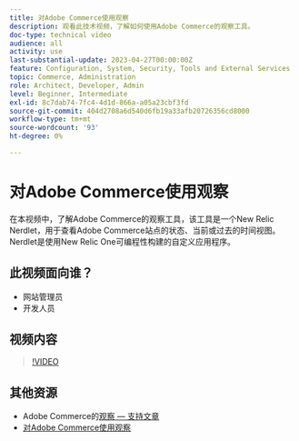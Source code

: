 ```yaml
---
title: 对Adobe Commerce使用观察
description: 观看此技术视频，了解如何使用Adobe Commerce的观察工具。
doc-type: technical video
audience: all
activity: use
last-substantial-update: 2023-04-27T00:00:00Z
feature: Configuration, System, Security, Tools and External Services
topic: Commerce, Administration
role: Architect, Developer, Admin
level: Beginner, Intermediate
exl-id: 8c7dab74-7fc4-4d1d-866a-a05a23cbf3fd
source-git-commit: 404d2708a6d540d6fb19a33afb20726356cd8000
workflow-type: tm+mt
source-wordcount: '93'
ht-degree: 0%

---
```


# 对Adobe Commerce使用观察

在本视频中，了解Adobe Commerce的观察工具，该工具是一个New Relic Nerdlet，用于查看Adobe Commerce站点的状态、当前或过去的时间视图。 Nerdlet是使用New Relic One可编程性构建的自定义应用程序。

## 此视频面向谁？

- 网站管理员
- 开发人员

## 视频内容

>[!VIDEO](https://video.tv.adobe.com/v/344444?quality=12&learn=on)

## 其他资源

- Adobe Commerce的[观察 — 支持文章](https://experienceleague.adobe.com/docs/commerce-knowledge-base/kb/support-tools/observation/observation-adobe-commerce-overview.html?)
- [对Adobe Commerce使用观察](https://experienceleague.adobe.com/docs/commerce-operations/tools/observation-for-adobe-commerce/intro.html)

